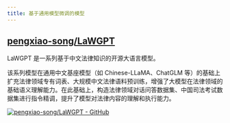 ```yaml
---
title: 基于通用模型微调的模型
---
```


## [pengxiao-song/LaWGPT](https://github.com/pengxiao-song/LaWGPT)

LaWGPT 是一系列基于中文法律知识的开源大语言模型。

该系列模型在通用中文基座模型（如 Chinese-LLaMA、ChatGLM 等）的基础上扩充法律领域专有词表、大规模中文法律语料预训练，增强了大模型在法律领域的基础语义理解能力。在此基础上，构造法律领域对话问答数据集、中国司法考试数据集进行指令精调，提升了模型对法律内容的理解和执行能力。

[![pengxiao-song/LaWGPT - GitHub](https://gh-card.dev/repos/pengxiao-song/LaWGPT.svg)](https://github.com/pengxiao-song/LaWGPT)